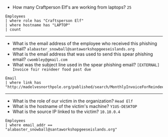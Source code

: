 - How many Craftperson Elf's are working from laptops? ```25```
```Kql
Employees 
| where role has "Craftsperson Elf" 
| where hostname has "LAPTOP"
| count
```
---------------
- What is the email address of the employee who received this phishing email? ```alabaster_snowball@santaworkshopgeeseislands.org```
- What is the email address that was used to send this spear phishing email? ```cwombley@gmail.com```
- What was the subject line used in the spear phishing email? ```[EXTERNAL] Invoice foir reindeer food past due```
```Kql
Email
| where link has "http://madelvesnorthpole.org/published/search/MonthlyInvoiceForReindeerFood.docx"
```
---------------
- What is the role of our victim in the organization? ```Head Elf```
- What is the hostname of the victim's machine? ```Y1US-DESKTOP```
- What is the source IP linked to the victim? ```10.10.0.4```
```Kql
Employees
| where email_addr == "alabaster_snowball@santaworkshopgeeseislands.org"
```
